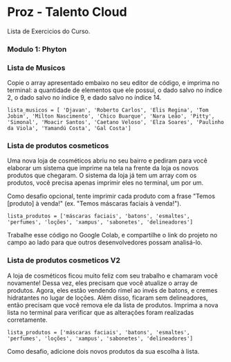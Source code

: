 
# Proz - Talento Cloud
Lista de Exercicios do Curso.

### Modulo 1: Phyton

### Lista de Musicos
Copie o array apresentado embaixo no seu editor de código, e imprima no terminal: a quantidade de elementos que ele possui, o dado salvo no índice 2, o dado salvo no índice 9, e dado salvo no índice 14.

`lista_musicos = [ 'Djavan', 'Roberto Carlos', 'Elis Regina', 'Tom Jobim', 'Milton Nascimento', 'Chico Buarque', 'Nara Leão', 'Pitty', 'Simonal', 'Moacir Santos', 'Caetano Veloso', 'Elza Soares', 'Paulinho da Viola', 'Yamandú Costa', 'Gal Costa'] `




### Lista de produtos cosmeticos
Uma nova loja de cosméticos abriu no seu bairro e pediram para você elaborar um sistema que imprime na tela na frente da loja os novos produtos que chegaram. O sistema da loja já tem um array com os produtos, você precisa apenas imprimir eles no terminal, um por um.

Como desafio opcional, tente imprimir cada produto com a frase "Temos [produto] à venda!" (ex. "Temos máscaras faciais à venda!"). 

`lista_produtos = ['máscaras faciais', 'batons', 'esmaltes', 'perfumes', 'loções', 'xampus', 'sabonetes', 'delineadores'] `

Trabalhe esse código no Google Colab, e compartilhe o link do projeto no campo ao lado para que outros desenvolvedores possam analisá-lo.    

### Lista de produtos cosmeticos V2
A loja de cosméticos ficou muito feliz com seu trabalho e chamaram você novamente! Dessa vez, eles precisam que você atualize o array de produtos. Agora, eles estão vendendo rímel ao invés de batons, e cremes hidratantes no lugar de loções. Além disso, ficaram sem delineadores, então precisam que você remova ele da lista de produtos. Imprima a nova lista no terminal para verificar que as alterações foram realizadas corretamente.

`lista_produtos = ['máscaras faciais', 'batons', 'esmaltes', 'perfumes', 'loções', 'xampus', 'sabonetes', 'delineadores'] `

Como desafio, adicione dois novos produtos da sua escolha à lista. 